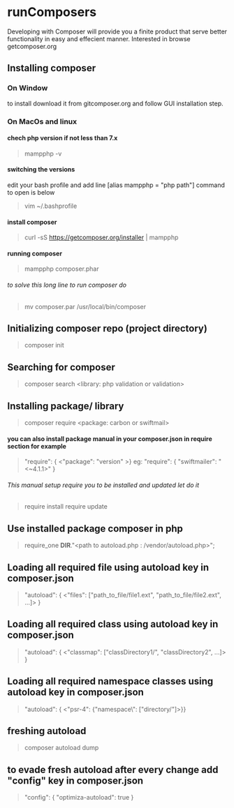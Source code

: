 # runComposers
Developing with Composer will provide you a finite product that serve better functionality in easy and effecient manner.
Interested in browse getcomposer.org
## Installing composer
### On Window
  to install download it from gitcomposer.org and follow GUI installation step.
### On MacOs and linux
  #### chech php version if not less than 7.x 
  > mampphp -v
  #### switching the versions
  edit your bash profile and add line [alias mampphp = "php path"] command to open is below
  > vim ~/.bashprofile
  #### install composer
  > curl -sS https://getcomposer.org/installer | mampphp
  #### running composer
  > mampphp composer.phar
  ###### to solve this long line to run composer do
  > mv composer.par /usr/local/bin/composer

## Initializing composer repo (project directory)
  > composer init
## Searching for composer
  > composer search <library: php validation or validation>
## Installing package/ library
  > composer require <package: carbon or swiftmail>
  #### you can also install package manual in your composer.json in require section for example
  > "require": { <"package": "version" >}
  > eg: "require": { "swiftmailer": "<~4.1.1>" }
  ###### This manual setup require you to be installed and updated let do it
  > require install
  > require update
## Use installed package composer in php
  > require_one __DIR__."<path to autoload.php : /vendor/autoload.php>";
## Loading all required file using autoload key in composer.json
  > "autoload": { <"files": ["path_to_file/file1.ext", "path_to_file/file2.ext", ...]> }
## Loading all required class using autoload key in composer.json
  > "autoload": { <"classmap": ["classDirectory1/", "classDirectory2", ...]> }
## Loading all required namespace classes using autoload key in composer.json
  > "autoload": { <"psr-4": {"namespace\\": ["directory/"]>}}
## freshing autoload
  > composer autoload dump
## to evade fresh autoload after every change add "config" key in composer.json
  > "config": { "optimiza-autoload": true }
  
  
